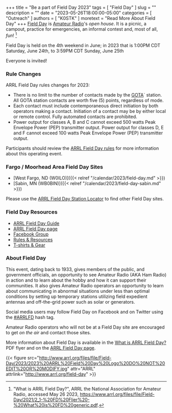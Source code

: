 +++
title = "Be a part of Field Day 2023"
tags = [ "Field Day" ]
slug = ""
description = ""
date = "2023-05-26T18:00:00-05:00"
categories = [ "Outreach" ]
authors = [ "K0STK" ]
moretext = "Read More About Field Day"
+++
[Field Day](http://www.arrl.org/field-day) is [Amateur
Radio](http://www.arrl.org/what-is-ham-radio)'s *open house*.
It is a picnic, a campout, practice for emergencies, an informal contest and,
most of all, *fun*! [^1]

[^1]: "What is ARRL Field Day?", ARRL the National Association for Amateur Radio, accessed May 26 2023, https://www.arrl.org/files/file/Field-Day/2021/2_1-%20FD%20Flier%20-%20What%20is%20FD%20generic.pdf.

Field Day is held on the 4th weekend in June; in 2023 that
is 1:00PM CDT Saturday, June 24th, to 3:59PM CDT Sunday, June 25th

Everyone is invited!
<!--more-->

### Rule Changes

ARRL Field Day rules changes for 2023:

* There is no limit to the number of contacts made by the [GOTA](http://arrl.org/get-on-the-air)` station. All GOTA station contacts are worth five (5) points, regardless of mode.
* Each contact must include contemporaneous direct initiation by both operators making a contact. Initiation of a contact may be by either local or remote control. Fully automated contacts are prohibited.
* Power output for classes A, B and C cannot exceed 500 watts Peak Envelope Power (PEP) transmitter output. Power output for classes D, E and F cannot exceed 100 watts Peak Envelope Power (PEP) transmitter output.

Participants should review the
[ARRL Field Day rules](http://www.arrl.org/field-day-rules)
for more information about this operating event.

### Fargo / Moorhead Area Field Day Sites

* [West Fargo, ND \(W0ILO\)]({{< relref "/calendar/2023/field-day.md" >}})
* [Sabin, MN \(WB0BIN\)]({{< relref "/calendar/2023/field-day-sabin.md" >}})

Please use the
[ARRL Field Day Station Locator](http://www.arrl.org/field-day-locator)
to find other Field Day sites.

### Field Day Resources

* [ARRL Field Day Guide](http://www.arrl.org/files/file/Field-Day/2023/2023%20Field%20Day%20Packet%20v2.pdf)
* [ARRL Field Day page](http://www.arrl.org/field-day)
* [Facebook Group](https://www.facebook.com/groups/arrlfd/)
* [Rules & Resources](http://www.arrl.org/field-day#rules)
* [T-shirts & Gear](http://www.arrl.org/shop/Field-Day)

### About Field Day

This event, dating back to 1933, gives members of the public, and
government officials, an opportunity to see Amateur Radio (AKA Ham
Radio) in action and to learn about the hobby and how it can support
their communities. It also gives Amateur Radio operators an opportunity
to learn about communicating in abnormal situations under less than
optimal conditions by setting up temporary stations utilizing field
expedient antennas and off-the-grid power such as solar or generators.

Social media users may follow Field Day on Facebook and on Twitter using
the [#ARRLFD](https://twitter.com/search?q=%23arrlfd&src=typd)
hash tag. 

Amateur Radio operators who will not be at a Field Day site are
encouraged to get *on the air* and contact those sites.

More information about Field Day is available in the
[What is ARRL Field Day?](http://www.arrl.org/files/file/Field-Day/2021/2_1-%20FD%20Flier%20-%20What%20is%20FD%20generic.pdf)
PDF flyer and on the [ARRL Field Day page](http://www.arrl.org/field-day).

{{< figure
src="http://www.arrl.org/files/file/Field-Day/2023/2023%20ARRL%20Field%20Day%20Logo%20DO%20NOT%20EDIT%20OR%20MODIFY.jpg" attr="ARRL" attrlink="http://www.arrl.org/field-day" >}}
